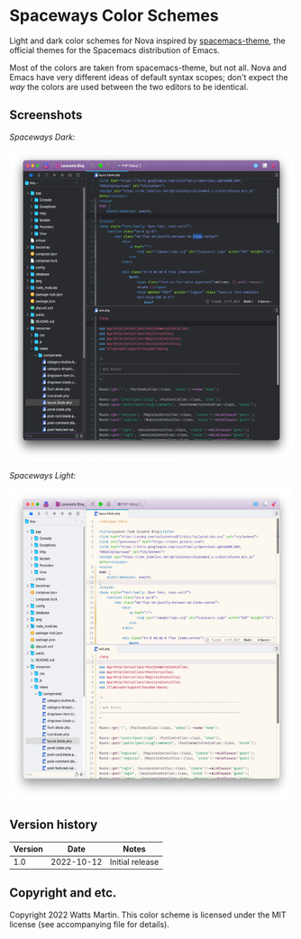 # Spaceways Color Schemes

Light and dark color schemes for Nova inspired by [spacemacs-theme][1], the official themes for the Spacemacs distribution of Emacs.

[1]: https://github.com/nashamri/spacemacs-theme

Most of the colors are taken from spacemacs-theme, but not all. Nova and Emacs have very different ideas of default syntax scopes; don't expect the _way_ the colors are used between the two editors to be identical.

## Screenshots

_Spaceways Dark:_

<img src="./images/spaceways-dark.png" width="582" height="553" alt=""/>

_Spaceways Light:_

<img src="./images/spaceways-light.png" width="582" height="553" alt=""/>

## Version history

| Version | Date       | Notes           |
|---------|------------|-----------------|
| 1.0     | 2022-10-12 | Initial release |

## Copyright and etc.

Copyright 2022 Watts Martin. This color scheme is licensed under the MIT license (see accompanying file for details).
